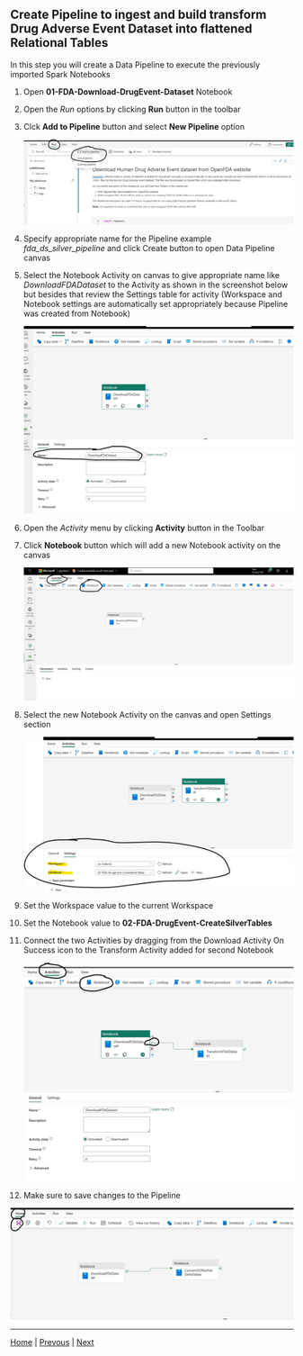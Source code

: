 ## Create Pipeline to ingest and build transform Drug Adverse Event Dataset into flattened Relational Tables

In this step you will create a Data Pipeline to execute the previously imported Spark Notebooks

1. Open **01-FDA-Download-DrugEvent-Dataset** Notebook
2. Open the *Run* options by clicking **Run** button in the toolbar 
3. Clck **Add to Pipeline** button and select **New Pipeline** option
   
    ![Create New Pipeilne](../images/DataPipelineCreate1.jpg)

4. Specify appropriate name for the Pipeline example *fda_ds_silver_pipeline* and click Create button to open Data Pipeline canvas
5. Select the Notebook Activity on canvas to give appropriate name like *DownloadFDADataset* to the Activity as shown in the screenshot below but besides that review the Settings table for activity (Workspace and Notebook settings are automatically set appropriately because Pipeline was created from Notebook)
   
    ![Download Dataset Activity](../images/DataPipelineCreate2.jpg)

6. Open the *Activity* menu by clicking **Activity** button in the Toolbar
7. Click **Notebook** button which will add a new Notebook activity on the canvas
   
    ![Add Notebook Activity](../images/DataPipelineCreate3.jpg)
    
8. Select the new Notebook Activity on the canvas and open Settings section
   
   ![Configure Second Notebook Activity](../images/DataPipelineCreate4.jpg)

9.  Set the Workspace value to the current Workspace
10. Set the Notebook value to **02-FDA-DrugEvent-CreateSilverTables**
11. Connect the two Activities by dragging from the Download Activity On Success icon to the Transform Activity added for second Notebook
   
    ![Connect Notebook Activities](../images/DataPipelineCreate5.jpg)

12. Make sure to save changes to the Pipeline

![Save Pipeline Changes](../images/DataPipelineCreate6.jpg)

***

[Home](../Readme.md) | [Prevous](./01-CreateLakehouse-SetupNotebooks.md) | [Next](./03-RunPipeline.md)